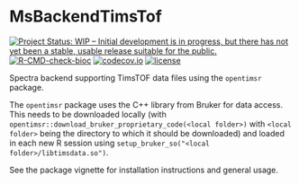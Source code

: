 # MsBackendTimsTof

[![Project Status: WIP – Initial development is in progress, but there has not yet been a stable, usable release suitable for the public.](https://www.repostatus.org/badges/latest/wip.svg)](https://www.repostatus.org/#wip)
[![R-CMD-check-bioc](https://github.com/RforMassSpectrometry/MsBackendTimsTof/workflows/R-CMD-check-bioc/badge.svg)](https://github.com/RforMassSpectrometry/MsBackendTimsTof/actions?query=workflow%3AR-CMD-check-bioc)
[![codecov.io](http://codecov.io/github/rformassspectrometry/MsBackendTimsTof/coverage.svg?branch=main)](http://codecov.io/github/rformassspectrometry/MsBackendTimsTof?branch=main)
[![license](https://img.shields.io/badge/license-Artistic--2.0-brightgreen.svg)](https://opensource.org/licenses/Artistic-2.0)

Spectra backend supporting TimsTOF data files using the `opentimsr` package.

The `opentimsr` package uses the C++ library from Bruker for data access. This
needs to be downloaded locally (with
`opentimsr::download_bruker_proprietary_code(<local folder>)` with `<local
folder>` being the directory to which it should be downloaded) and loaded in
each new R session using `setup_bruker_so("<local folder>/libtimsdata.so")`.

See the package vignette for installation instructions and general usage.
